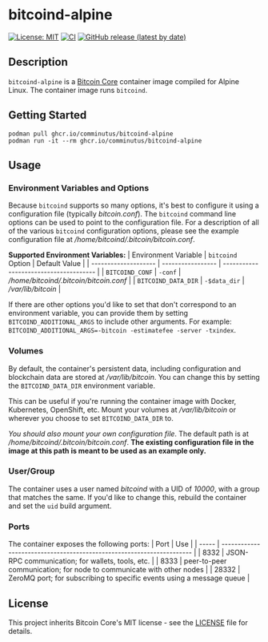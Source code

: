 # bitcoind-alpine
[![License: MIT](https://img.shields.io/badge/License-MIT-yellow.svg)](https://opensource.org/licenses/MIT)
[![CI](https://github.com/comminutus/bitcoind-alpine/actions/workflows/ci.yaml/badge.svg)](https://github.com/comminutus/bitcoind-alpine/actions/workflows/ci.yaml)
[![GitHub release (latest by date)](https://img.shields.io/github/v/release/comminutus/bitcoind-alpine)](https://github.com/comminutus/bitcoind-alpine/releases/latest)


## Description
`bitcoind-alpine` is a [Bitcoin Core](https://github.com/bitcoin/bitcoin) container image compiled for Alpine Linux.  The container image runs `bitcoind`.

## Getting Started
```
podman pull ghcr.io/comminutus/bitcoind-alpine
podman run -it --rm ghcr.io/comminutus/bitcoind-alpine
```

## Usage

### Environment Variables and Options
Because `bitcoind` supports so many options, it's best to configure it using a configuration file (typically _bitcoin.conf_). The `bitcoind` command line options can be used to point to the configuration file.
For a description of all of the various `bitcoind` configuration options, please see the example configuration file at _/home/bitcoind/.bitcoin/bitcoin.conf_.

**Supported Environment Variables:**
| Environment Variable | `bitcoind` Option | Default Value                          |
| -------------------- | ----------------- | -------------------------------------- |
| `BITCOIND_CONF`      | `-conf`           | _/home/bitcoind/.bitcoin/bitcoin.conf_ |
| `BITCOIND_DATA_DIR`  | `-$data_dir`      | _/var/lib/bitcoin_                     |

If there are other options you'd like to set that don't correspond to an environment variable, you can provide them by setting `BITCOIND_ADDITIONAL_ARGS` to include other arguments.  For example: `BITCOIND_ADDITIONAL_ARGS=-bitcoin -estimatefee -server -txindex`.

### Volumes
By default, the container's persistent data, including configuration and blockchain data are stored at _/var/lib/bitcoin_.
You can change this by setting the `BITCOIND_DATA_DIR` environment variable.

This can be useful if you're running the container image with Docker, Kubernetes, OpenShift, etc.  Mount your volumes at
_/var/lib/bitcoin_ or wherever you choose to set `BITCOIND_DATA_DIR` to.

_You should also mount your own configuration file_.  The default path is at _/home/bitcoind/.bitcoin/bitcoin.conf_.  **The existing configuration file in the image at this path is meant to be used as an example only.**

### User/Group
The container uses a user named _bitcoind_ with a UID of _10000_, with a group that matches the same.  If you'd like to change this, rebuild
the container and set the `uid` build argument.

### Ports
The container exposes the following ports:
| Port  | Use                                                                   |
| ----- | --------------------------------------------------------------------- |
| 8332  | JSON-RPC communication; for wallets, tools, etc.                      |
| 8333  | peer-to-peer communication; for node to communicate with other nodes  |
| 28332 | ZeroMQ port; for subscribing to specific events using a message queue |

## License
This project inherits Bitcoin Core's MIT license - see the [LICENSE](LICENSE) file for details.

